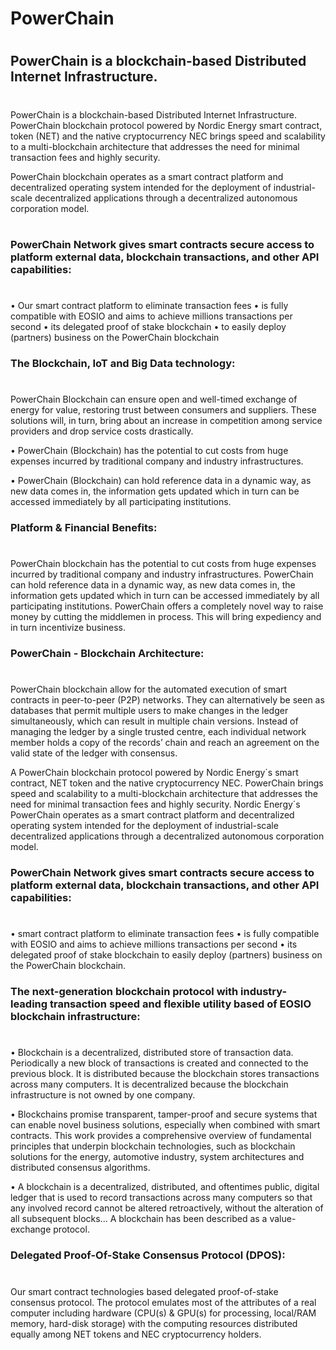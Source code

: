 # PowerChain
#
## PowerChain is a blockchain-based Distributed Internet Infrastructure. 
#
PowerChain is a blockchain-based Distributed Internet Infrastructure. PowerChain blockchain protocol powered by Nordic Energy smart contract, token (NET) and the native cryptocurrency NEC brings speed and scalability to a multi-blockchain architecture that addresses the need for minimal transaction fees and highly security.

PowerChain blockchain operates as a smart contract platform and decentralized operating system intended for the deployment of industrial-scale decentralized applications through a decentralized autonomous corporation model.

#

### PowerChain Network gives smart contracts secure access to platform external data, blockchain transactions, and other API capabilities:
#
•	Our smart contract platform to eliminate transaction fees
•	is fully compatible with EOSIO and aims to achieve millions transactions per second
•	its delegated proof of stake blockchain
•	to easily deploy (partners) business on the PowerChain blockchain


### The Blockchain, IoT and Big Data technology:
#
PowerChain Blockchain can ensure open and well-timed exchange of energy for value, restoring trust between consumers and suppliers. These solutions will, in turn, bring about an increase in competition among service providers and drop service costs drastically.

•	PowerChain (Blockchain) has the potential to cut costs from huge expenses incurred by traditional company and industry infrastructures.

•	PowerChain (Blockchain) can hold reference data in a dynamic way, as new data comes in, the information gets updated which in turn can be accessed immediately by all participating institutions.



### Platform & Financial Benefits:
#
PowerChain blockchain has the potential to cut costs from huge expenses incurred by traditional company and industry infrastructures. PowerChain can hold reference data in a dynamic way, as new data comes in, the information gets updated which in turn can be accessed immediately by all participating institutions. PowerChain offers a completely novel way to raise money by cutting the middlemen in process. This will bring expediency and in turn incentivize business. 



### PowerChain - Blockchain Architecture:
#
PowerChain blockchain allow for the automated execution of smart contracts in peer-to-peer (P2P) networks. They can alternatively be seen as databases that permit multiple users to make changes in the ledger simultaneously, which can result in multiple chain versions. Instead of managing the ledger by a single trusted centre, each individual network member holds a copy of the records’ chain and reach an agreement on the valid state of the ledger with consensus.

A PowerChain blockchain protocol powered by Nordic Energy´s smart contract, NET token and the native cryptocurrency NEC. PowerChain brings speed and scalability to a multi-blockchain architecture that addresses the need for minimal transaction fees and highly security. Nordic Energy´s PowerChain operates as a smart contract platform and decentralized operating system intended for the deployment of industrial-scale decentralized applications through a decentralized autonomous corporation model.



### PowerChain Network gives smart contracts secure access to platform external data, blockchain transactions, and other API capabilities:
#
•	smart contract platform to eliminate transaction fees
•	is fully compatible with EOSIO and aims to achieve millions transactions per second
•	its delegated proof of stake blockchain to easily deploy (partners) business on the PowerChain blockchain.



### The next-generation blockchain protocol with industry- leading transaction speed and flexible utility based of EOSIO blockchain infrastructure:
#
•	Blockchain is a decentralized, distributed store of transaction data. Periodically a new block of transactions is created and connected to the previous block. It is distributed because the blockchain stores transactions across many computers. It is decentralized because the blockchain infrastructure is not owned by one company.

•	Blockchains promise transparent, tamper-proof and secure systems that can enable novel business solutions, especially when combined with smart contracts. This work provides a comprehensive overview of fundamental principles that underpin blockchain technologies, such as blockchain solutions for the energy, automotive industry, system architectures and distributed consensus algorithms.

•	A blockchain is a decentralized, distributed, and oftentimes public, digital ledger that is used to record transactions across many computers so that any involved record cannot be altered retroactively, without the alteration of all subsequent blocks... A blockchain has been described as a value-exchange protocol.



### Delegated Proof-Of-Stake Consensus Protocol (DPOS):
#
Our smart contract technologies based delegated proof-of-stake consensus protocol. The protocol emulates most of the attributes of a real computer including hardware (CPU(s) & GPU(s) for processing, local/RAM memory, hard-disk storage) with the computing resources distributed equally among NET tokens and NEC cryptocurrency holders.

# 
